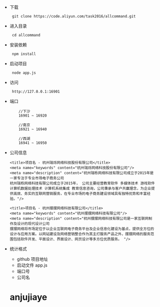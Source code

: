 * 下载
    ``` 
     git clone https://code.aliyun.com/task2016/allcommand.git
    ```
* 进入目录
    ``` 
     cd allcommand
    ```
* 安装依赖
    ``` 
     npm install 
    ```
* 启动项目
    ``` 
     node app.js
    ```
* 访问
    ``` 
     http://127.0.0.1:16901
    ```
    
* 端口
    
    ``` 
        //下沙
        16901 ~ 16920
        
        //南京
        16921 ~ 16940
        
        //西湖
        16941 ~ 16950
    ```
* 公司信息

    ``` 
    <title>项目名 - 杭州瑞烁网络科技股份有限公司</title>
    <meta name="keywords" content="杭州瑞烁网络科技股份有限公司"/>
    <meta name="description" content="杭州瑞栎网络科技有限公司成立于2015年是一家专注于专业市场电子商务公司
    杭州瑞栎网络科技有限公司成立于2015年， 公司主要经营教育软件 多媒体技术 游戏软件 计算机数据处理技术 计算机系统集成 教育信息咨询，公司秉承与客户共赢理念，为企业提供高效、务实的互联网营销服务，在专业市场的电子商务建设领域具有独特优势和丰富经验。"/>
    ```
    
    ```
    <title>项目名 - 杭州摆摆网络科技有限公司</title>
    <meta name="keywords" content="杭州摆摆网络科技有限公司"/>
    <meta name="description" content="杭州摆摆网络科技有限公司是一家互联网制作及设计的现代设计公司
    摆摆网络将市场定位于以企业互联网电子商务平台及企业信息化建设为基点，提供全方位的设计与应用方案。以网站建设及网络营销整合作为其主打服务产品之外，摆摆网络的服务范围包括软件开发、平面设计、界面设计、网页设计等多方位优质服务。 "/>
    ```
    
* 统计格式
    - github 项目地址
    - 启动文件 app.js
    - 端口号
    - 公司名
    # anjujiaye
